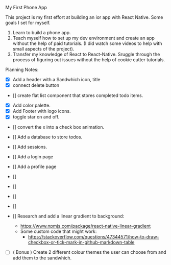 My First Phone App 

This project is my first effort at building an ior app with React Native.  Some goals I set for myself. 
1. Learn to build a phone app.
2. Teach myself how to set up my dev environment and create an app without the help of paid tutorials. (I did watch some videos to help with small aspects of the project).
3. Transfer my knowledge of React to React-Native.  Sruggle through the process of figuring out issues without the help of cookie cutter tutorials.

Planning Notes:

- [x] Add a header with a Sandwhich icon, title
- [x] connect delete button
- [] create flat list component that stores completed todo items.
- [x] Add color palette.
- [x] Add Footer with logo icons.
- [x] toggle star on and off.
- [] convert the x into a check box animation.
- [] Add a database to store todos.
- [] Add sessions.
- [] Add a login page
- [] Add a profile page
- [] 
- []
- []
- []


- [] Research and add a linear gradient to background:
    * https://www.npmjs.com/package/react-native-linear-gradient
    * Some custom code that might work:
        - https://stackoverflow.com/questions/47344571/how-to-draw-checkbox-or-tick-mark-in-github-markdown-table

- [ ] ( Bonus ) Create 2 different colour themes the user can choose from and add them to the sandwhich.
